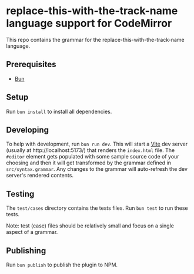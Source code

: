 # replace-this-with-the-track-name language support for CodeMirror

This repo contains the grammar for the replace-this-with-the-track-name language.

## Prerequisites

- [Bun](https://bun.sh/)

## Setup

Run `bun install` to install all dependencies.

## Developing

To help with development, run `bun run dev`.
This will start a [Vite](https://vite.dev/) dev server (usually at http://localhost:5173/) that renders the `index.html` file.
The `#editor` element gets populated with some sample source code of your choosing and then it will get transformed by the grammar defined in `src/syntax.grammar`.
Any changes to the grammar will auto-refresh the dev server's rendered contents.

## Testing

The `test/cases` directory contains the tests files.
Run `bun test` to run these tests.

Note: test (case) files should be relatively small and focus on a single aspect of a grammar.

## Publishing

Run `bun publish` to publish the plugin to NPM.
